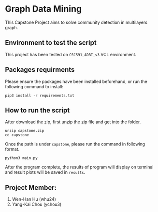 # Graph Data Mining

This Capstone Project aims to solve community detection in multilayers graph.

## Environment to test the script

This project has been tested on `CSC591_ADBI_v3` VCL environment.

## Packages requirments

Please ensure the packages have been installed beforehand, or run the following command to install:

```
pip3 install -r requirements.txt
```

## How to run the script

After download the zip, first unzip the zip file and get into the folder.

```
unzip capstone.zip
cd capstone
```

Once the path is under `capstone`, please run the command in following format.

```
python3 main.py
```

After the program complete, the results of program will display on terminal and result plots will be saved in `results`.

## Project Member:

1. Wen-Han Hu (whu24)
2. Yang-Kai Chou (ychou3)
